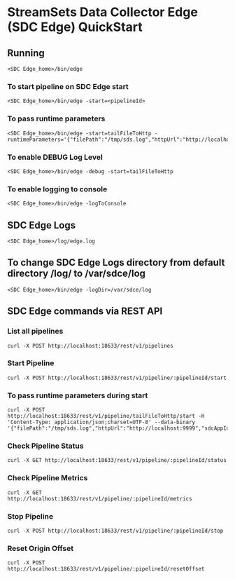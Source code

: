 # StreamSets Data Collector Edge (SDC Edge) QuickStart

## Running

    <SDC Edge_home>/bin/edge

### To start pipeline on SDC Edge start

    <SDC Edge_home>/bin/edge -start=<pipelineId>

### To pass runtime parameters

    <SDC Edge_home>/bin/edge -start=tailFileToHttp -runtimeParameters='{"filePath":"/tmp/sds.log","httpUrl":"http://localhost:9999","sdcAppId":"sde"}'

### To enable DEBUG Log Level

    <SDC Edge_home>/bin/edge -debug -start=tailFileToHttp

### To enable logging to console

    <SDC Edge_home>/bin/edge -logToConsole

## SDC Edge Logs

    <SDC Edge_home>/log/edge.log

## To change SDC Edge Logs directory from default directory <SDC Edge_home>/log/ to /var/sdce/log

    <SDC Edge_home>/bin/edge -logDir=/var/sdce/log

## SDC Edge commands via REST API

### List all pipelines
    curl -X POST http://localhost:18633/rest/v1/pipelines

### Start Pipeline
    curl -X POST http://localhost:18633/rest/v1/pipeline/:pipelineId/start

### To pass runtime parameters during start
    curl -X POST http://localhost:18633/rest/v1/pipeline/tailFileToHttp/start -H 'Content-Type: application/json;charset=UTF-8' --data-binary '{"filePath":"/tmp/sds.log","httpUrl":"http://localhost:9999","sdcAppId":"sde"}'

### Check Pipeline Status
    curl -X GET http://localhost:18633/rest/v1/pipeline/:pipelineId/status

### Check Pipeline Metrics
    curl -X GET http://localhost:18633/rest/v1/pipeline/:pipelineId/metrics

### Stop Pipeline
    curl -X POST http://localhost:18633/rest/v1/pipeline/:pipelineId/stop

### Reset Origin Offset
    curl -X POST http://localhost:18633/rest/v1/pipeline/:pipelineId/resetOffset




